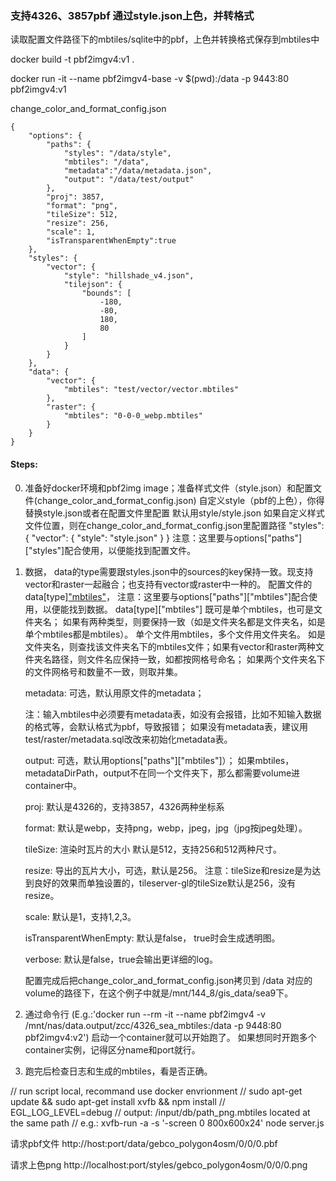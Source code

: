 ### 支持4326、3857pbf 通过style.json上色，并转格式
读取配置文件路径下的mbtiles/sqlite中的pbf，上色并转换格式保存到mbtiles中


docker build -t pbf2imgv4:v1 .

docker run -it --name pbf2imgv4-base -v $(pwd):/data -p 9443:80 pbf2imgv4:v1

change_color_and_format_config.json
```
{
    "options": {
        "paths": {
            "styles": "/data/style",
            "mbtiles": "/data",
            "metadata":"/data/metadata.json",
            "output": "/data/test/output"
        },
        "proj": 3857,
        "format": "png",
        "tileSize": 512,
        "resize": 256,
        "scale": 1,
        "isTransparentWhenEmpty":true
    },
    "styles": {
        "vector": {
            "style": "hillshade_v4.json",
            "tilejson": {
                "bounds": [
                    -180,
                    -80,
                    180,
                    80
                ]
            }
        }
    },
    "data": {
        "vector": {
            "mbtiles": "test/vector/vector.mbtiles"
        },
        "raster": {
            "mbtiles": "0-0-0_webp.mbtiles"
        }
    }
}
```


#### Steps:
0. 准备好docker环境和pbf2img image；准备样式文件（style.json）和配置文件(change_color_and_format_config.json)
    自定义style（pbf的上色），你得替换style.json或者在配置文件里配置
    默认用style/style.json
    如果自定义样式文件位置，则在change_color_and_format_config.json里配置路径 "styles": { "vector": { "style": "style.json" } }
    注意：这里要与options["paths"]["styles"]配合使用，以便能找到配置文件。
1. 数据，
    data的type需要跟styles.json中的sources的key保持一致。现支持vector和raster一起融合；也支持有vector或raster中一种的。
    配置文件的data[type]["mbtiles"](只查找该路径下的mbtiles文件)， 注意：这里要与options["paths"]["mbtiles"]配合使用，以便能找到数据。
    data[type]["mbtiles"] 既可是单个mbtiles，也可是文件夹名；
    如果有两种类型，则要保持一致（如是文件夹名都是文件夹名，如是单个mbtiles都是mbtiles）。
    单个文件用mbtiles，多个文件用文件夹名。
    如是文件夹名，则查找该文件夹名下的mbtiles文件；如果有vector和raster两种文件夹名路径，则文件名应保持一致，如都按网格号命名；
    如果两个文件夹名下的文件网格号和数量不一致，则取并集。

    metadata: 可选，默认用原文件的metadata；
    
    注：输入mbtiles中必须要有metadata表，如没有会报错，比如不知输入数据的格式等，会默认格式为pbf，导致报错；
    如果没有metadata表，建议用test/raster/metadata.sql改改来初始化metadata表。
    
    output: 可选，默认用options["paths"]["mbtiles"]）；
    如果mbtiles，metadataDirPath，output不在同一个文件夹下，那么都需要volume进container中。

    proj: 默认是4326的，支持3857，4326两种坐标系
    
    format: 默认是webp，支持png，webp，jpeg，jpg（jpg按jpeg处理）。
    
    tileSize: 渲染时瓦片的大小 默认是512，支持256和512两种尺寸。
    
    resize: 导出的瓦片大小，可选，默认是256。
    注意：tileSize和resize是为达到良好的效果而单独设置的，tileserver-gl的tileSize默认是256，没有resize。
    
    scale: 默认是1，支持1,2,3。

    isTransparentWhenEmpty: 默认是false， true时会生成透明图。
    
    verbose: 默认是false，true会输出更详细的log。

    配置完成后把change_color_and_format_config.json拷贝到 /data 对应的volume的路径下，在这个例子中就是/mnt/144_8/gis_data/sea9下。
2. 通过命令行 (E.g.:'docker run --rm -it --name pbf2imgv4 -v /mnt/nas/data.output/zcc/4326_sea_mbtiles:/data -p 9448:80 pbf2imgv4:v2')
    启动一个container就可以开始跑了。
    如果想同时开跑多个container实例，记得区分name和port就行。
3. 跑完后检查日志和生成的mbtiles，看是否正确。


// run script local, recommand use docker envrionment
// sudo apt-get update && sudo apt-get install xvfb && npm install
// EGL_LOG_LEVEL=debug
// output: /input/db/path_png.mbtiles located at the same path
// e.g.: xvfb-run -a -s '-screen 0 800x600x24' node server.js

请求pbf文件
http://host:port/data/gebco_polygon4osm/0/0/0.pbf

请求上色png
http://localhost:port/styles/gebco_polygon4osm/0/0/0.png
